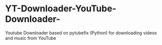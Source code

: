 # YT-Downloader-YouTube-Downloader-
Youtube Downloader based on pytubefix (Python) for downloading videos and music from YouTube 
